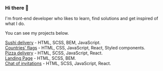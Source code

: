 ### Hi there 👋

I'm front-end developer who likes to learn, find solutions and get inspired of what I do. 

You can see my projects below.

[Sushi delivery](https://yuliiatsova.github.io/RollsFamily-project/) - HTML, SCSS, BEM, JavaScript. <br>
[Countries' flags](https://yuliiatsova.github.io/React-project-countries/) - HTML, CSS, JavaScript, React, Styled components.  <br>
[Pizza delivery](https://yuliiatsova.github.io/pizza-project-react) - HTML, SCSS, JavaScript, React. <br>
[Landing Page](https://yuliiatsova.github.io/Landing-page-1/) - HTML, SCSS, BEM. <br>
[Chat of invitations](https://yuliiatsova.github.io/Chat-small-project-react/) - HTML, SCSS, JavaScript, React. <br>
